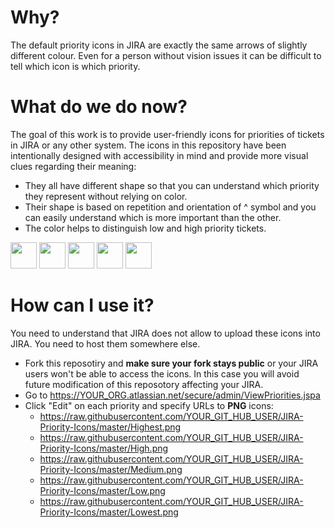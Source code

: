 # Why?
The default priority icons in JIRA are exactly the same arrows of slightly different colour. Even for a person without vision issues it can be difficult to tell which icon is which priority.

# What do we do now?

The goal of this work is to provide user-friendly icons for priorities of tickets in JIRA or any other system. The icons in this repository have been intentionally designed with accessibility in mind and provide more visual clues regarding their meaning:
* They all have different shape so that you can understand which priority they represent without relying on color.
* Their shape is based on repetition and orientation of ^ symbol and you can easily understand which is more important than the other.
* The color helps to distinguish low and high priority tickets.

<span>
<image  height="42" src="https://github.com/AlexanderBartash/JIRA-Priority-Icons/blob/master/Highest.svg"/>
<image  height="42" src="https://github.com/AlexanderBartash/JIRA-Priority-Icons/blob/master/High.svg"/>
<image  height="42" src="https://github.com/AlexanderBartash/JIRA-Priority-Icons/blob/master/Medium.svg"/>
<image  height="42" src="https://github.com/AlexanderBartash/JIRA-Priority-Icons/blob/master/Low.svg"/>
<image  height="42" src="https://github.com/AlexanderBartash/JIRA-Priority-Icons/blob/master/Lowest.svg"/>
</span>

# How can I use it?
You need to understand that JIRA does not allow to upload these icons into JIRA. You need to host them somewhere else.
* Fork this reposotiry and **make sure your fork stays public** or your JIRA users won't be able to access the icons. In this case you will avoid future modification of this reposotory affecting your JIRA.
* Go to https://YOUR_ORG.atlassian.net/secure/admin/ViewPriorities.jspa
* Click "Edit" on each priority and specify URLs to **PNG** icons:
    * https://raw.githubusercontent.com/YOUR_GIT_HUB_USER/JIRA-Priority-Icons/master/Highest.png
    * https://raw.githubusercontent.com/YOUR_GIT_HUB_USER/JIRA-Priority-Icons/master/High.png
    * https://raw.githubusercontent.com/YOUR_GIT_HUB_USER/JIRA-Priority-Icons/master/Medium.png
    * https://raw.githubusercontent.com/YOUR_GIT_HUB_USER/JIRA-Priority-Icons/master/Low.png
    * https://raw.githubusercontent.com/YOUR_GIT_HUB_USER/JIRA-Priority-Icons/master/Lowest.png

